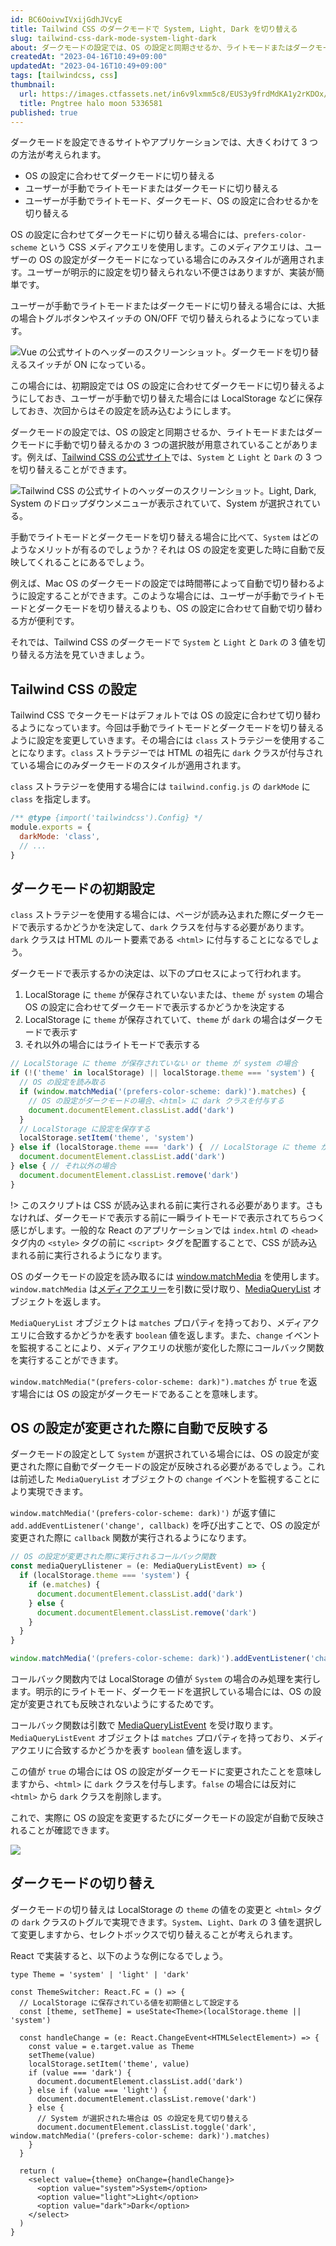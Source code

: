 ```yaml
---
id: BC6OoivwIVxijGdhJVcyE
title: Tailwind CSS のダークモードで System, Light, Dark を切り替える
slug: tailwind-css-dark-mode-system-light-dark
about: ダークモードの設定では、OS の設定と同期させるか、ライトモードまたはダークモードに手動で切り替えるかの 3 つの選択肢が用意されていることがあります。手動でライトモードとダークモードを切り替える場合に比べて、OS の設定を自動で反映できるメリットがあります。
createdAt: "2023-04-16T10:49+09:00"
updatedAt: "2023-04-16T10:49+09:00"
tags: [tailwindcss, css]
thumbnail:
  url: https://images.ctfassets.net/in6v9lxmm5c8/EUS3y9frdMdKA1y2rKDOx/e9502a9256e63fd899d6bdeb849589f6/_Pngtree_halo_moon_5336581.png
  title: Pngtree halo moon 5336581
published: true
---
```


ダークモードを設定できるサイトやアプリケーションでは、大きくわけて 3 つの方法が考えられます。

- OS の設定に合わせてダークモードに切り替える
- ユーザーが手動でライトモードまたはダークモードに切り替える
- ユーザーが手動でライトモード、ダークモード、OS の設定に合わせるかを切り替える

OS の設定に合わせてダークモードに切り替える場合には、`prefers-color-scheme` という CSS メディアクエリを使用します。このメディアクエリは、ユーザーの OS の設定がダークモードになっている場合にのみスタイルが適用されます。ユーザーが明示的に設定を切り替えられない不便さはありますが、実装が簡単です。

ユーザーが手動でライトモードまたはダークモードに切り替える場合には、大抵の場合トグルボタンやスイッチの ON/OFF で切り替えられるようになっています。

![Vue の公式サイトのヘッダーのスクリーンショット。ダークモードを切り替えるスイッチが ON になっている。](https://images.ctfassets.net/in6v9lxmm5c8/j0amyv8MN01Q3sQBb8pwJ/1433c15a37ff700b6c6d385ee9183a3e/__________2023-04-16_11.09.26.png)

この場合には、初期設定では OS の設定に合わせてダークモードに切り替えるようにしておき、ユーザーが手動で切り替えた場合には LocalStorage などに保存しておき、次回からはその設定を読み込むようにします。

ダークモードの設定では、OS の設定と同期させるか、ライトモードまたはダークモードに手動で切り替えるかの 3 つの選択肢が用意されていることがあります。例えば、[Tailwind CSS の公式サイト](https://tailwindcss.com/)では、`System` と `Light` と `Dark` の 3 つを切り替えることができます。

![Tailwind CSS の公式サイトのヘッダーのスクリーンショット。Light, Dark, System のドロップダウンメニューが表示されていて、System が選択されている。](https://images.ctfassets.net/in6v9lxmm5c8/4cktg9VGoZN7mXgeSZAVil/eca4cfb254f16f64d710466687be0179/__________2023-04-16_10.54.50.png)

手動でライトモードとダークモードを切り替える場合に比べて、`System` はどのようなメリットが有るのでしょうか？それは OS の設定を変更した時に自動で反映してくれることにあるでしょう。

例えば、Mac OS のダークモードの設定では時間帯によって自動で切り替わるように設定することができます。このような場合には、ユーザーが手動でライトモードとダークモードを切り替えるよりも、OS の設定に合わせて自動で切り替わる方が便利です。

それでは、Tailwind CSS のダークモードで `System` と `Light` と `Dark` の 3 値を切り替える方法を見ていきましょう。

## Tailwind CSS の設定

Tailwind CSS でタークモードはデフォルトでは OS の設定に合わせて切り替わるようになっています。今回は手動でライトモードとダークモードを切り替えるように設定を変更していきます。その場合には `class` ストラテジーを使用することになります。`class` ストラテジーでは HTML の祖先に `dark` クラスが付与されている場合にのみダークモードのスタイルが適用されます。

`class` ストラテジーを使用する場合には `tailwind.config.js` の `darkMode` に `class` を指定します。

```js:tailwind.config.js
/** @type {import('tailwindcss').Config} */
module.exports = {
  darkMode: 'class',
  // ...
}
```

## ダークモードの初期設定

`class` ストラテジーを使用する場合には、ページが読み込まれた際にダークモードで表示するかどうかを決定して、`dark` クラスを付与する必要があります。`dark` クラスは HTML のルート要素である `<html>` に付与することになるでしょう。

ダークモードで表示するかの決定は、以下のプロセスによって行われます。

1. LocalStorage に `theme` が保存されていないまたは、`theme` が `system` の場合 OS の設定に合わせてダークモードで表示するかどうかを決定する
2. LocalStorage に `theme` が保存されていて、`theme` が `dark` の場合はダークモードで表示す
3. それ以外の場合にはライトモードで表示する

```js
// LocalStorage に theme が保存されていない or theme が system の場合
if (!('theme' in localStorage) || localStorage.theme === 'system') {
  // OS の設定を読み取る
  if (window.matchMedia('(prefers-color-scheme: dark)').matches) {
    // OS の設定がダークモードの場合、<html> に dark クラスを付与する
    document.documentElement.classList.add('dark')
  }
  // LocalStorage に設定を保存する
  localStorage.setItem('theme', 'system')
} else if (localStorage.theme === 'dark') {　// LocalStorage に theme が保存されていて、theme が dark の場合
  document.documentElement.classList.add('dark')
} else { // それ以外の場合
  document.documentElement.classList.remove('dark')
}
```

!> このスクリプトは CSS が読み込まれる前に実行される必要があります。さもなければ、ダークモードで表示する前に一瞬ライトモードで表示されてちらつく感じがします。一般的な React のアプリケーションでは `index.html` の `<head>` タグ内の `<style>` タグの前に `<script>` タグを配置することで、CSS が読み込まれる前に実行されるようになります。

OS のダークモードの設定を読み取るには [window.matchMedia](https://developer.mozilla.org/ja/docs/Web/API/Window/matchMedia) を使用します。`window.matchMedia` は[メディアクエリー](https://developer.mozilla.org/ja/docs/Web/CSS/Media_Queries)を引数に受け取り、[MediaQueryList](https://developer.mozilla.org/en-US/docs/Web/API/MediaQueryList) オブジェクトを返します。

`MediaQueryList` オブジェクトは `matches` プロパティを持っており、メディアクエリに合致するかどうかを表す `boolean` 値を返します。また、`change` イベントを監視することにより、メディアクエリの状態が変化した際にコールバック関数を実行することができます。

`window.matchMedia("(prefers-color-scheme: dark)").matches` が `true` を返す場合には OS の設定がダークモードであることを意味します。

## OS の設定が変更された際に自動で反映する

ダークモードの設定として `System` が選択されている場合には、OS の設定が変更された際に自動でダークモードの設定が反映される必要があるでしょう。これは前述した `MediaQueryList` オブジェクトの `change` イベントを監視することにより実現できます。

`window.matchMedia('(prefers-color-scheme: dark)')` が返す値に `add.addEventListener('change', callback)` を呼び出すことで、OS の設定が変更された際に `callback` 関数が実行されるようになります。

```js
// OS の設定が変更された際に実行されるコールバック関数
const mediaQueryLlistener = (e: MediaQueryListEvent) => {
  if (localStorage.theme === 'system') {
    if (e.matches) {
      document.documentElement.classList.add('dark')
    } else {
      document.documentElement.classList.remove('dark')
    }
  }
}

window.matchMedia('(prefers-color-scheme: dark)').addEventListener('change', mediaQueryLlistener)
```

コールバック関数内では LocalStorage の値が `System` の場合のみ処理を実行します。明示的にライトモード、ダークモードを選択している場合には、OS の設定が変更されても反映されないようにするためです。

コールバック関数は引数で [MediaQueryListEvent](https://developer.mozilla.org/en-US/docs/Web/API/MediaQueryListEvent) を受け取ります。`MediaQueryListEvent` オブジェクトは `matches` プロパティを持っており、メディアクエリに合致するかどうかを表す `boolean` 値を返します。

この値が `true` の場合には OS の設定がダークモードに変更されたことを意味しますから、`<html>` に `dark` クラスを付与します。`false` の場合には反対に `<html>` から `dark` クラスを削除します。

これで、実際に OS の設定を変更するたびにダークモードの設定が自動で反映されることが確認できます。

![](https://images.ctfassets.net/in6v9lxmm5c8/7MNVciSgkaZG22hprBk8YC/dd7024cb1bfe2ee3d2015ddeb14720dd/os-dark-mode.gif)

## ダークモードの切り替え

ダークモードの切り替えは LocalStorage の `theme` の値をの変更と `<html>` タグの `dark` クラスのトグルで実現できます。`System`、`Light`、`Dark` の 3 値を選択して変更しますから、セレクトボックスで切り替えることが考えられます。

React で実装すると、以下のような例になるでしょう。

```tsx
type Theme = 'system' | 'light' | 'dark'

const ThemeSwitcher: React.FC = () => {
  // LocalStorage に保存されている値を初期値として設定する
  const [theme, setTheme] = useState<Theme>(localStorage.theme || 'system')

  const handleChange = (e: React.ChangeEvent<HTMLSelectElement>) => {
    const value = e.target.value as Theme
    setTheme(value)
    localStorage.setItem('theme', value)
    if (value === 'dark') {
      document.documentElement.classList.add('dark')
    } else if (value === 'light') {
      document.documentElement.classList.remove('dark')
    } else {
      // System が選択された場合は OS の設定を見て切り替える
      document.documentElement.classList.toggle('dark', window.matchMedia('(prefers-color-scheme: dark)').matches)
    }
  }

  return (
    <select value={theme} onChange={handleChange}>
      <option value="system">System</option>
      <option value="light">Light</option>
      <option value="dark">Dark</option>
    </select>
  )
}
```